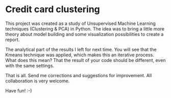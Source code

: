 # Credit card clustering
This project was created as a study of Unsupervised Machine Learning techniques (Clustering & PCA) in Python. The idea was to bring a little more theory about model building and some visualization possibilities to create a report.

The analytical part of the results I left for next time. You will see that the Kmeans technique was applied, which makes this an iterative process. What does this mean? That the result of your code should be different, even with the same settings.

That is all. Send me corrections and suggestions for improvement. 
All collaboration is very welcome.

Have fun! :-)
